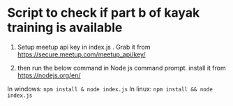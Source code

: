 Script to check if part b of kayak training is available
=========================================================

1. Setup meetup api key in index.js . Grab it from https://secure.meetup.com/meetup_api/key/

2. then run the below command in Node js command prompt. install it from https://nodejs.org/en/

In windows: `npm install & node index.js`
In linux:   `npm install && node index.js`
